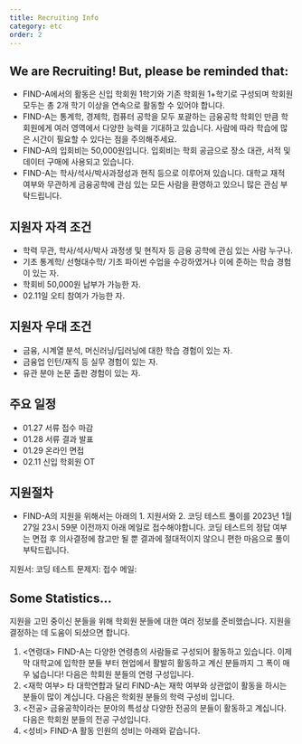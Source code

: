 ```yaml
---
title: Recruiting Info
category: etc
order: 2
---
```

## We are Recruiting! But, please be reminded that:
  - FIND-A에서의 활동은 신입 학회원 1학기와 기존 학회원 1+학기로 구성되며 학회원 모두는 총 2개 학기 이상을 연속으로 활동할 수 있어야 합니다. 
  - FIND-A는 통계학, 경제학, 컴퓨터 공학을 모두 포괄하는 금융공학 학회인 만큼 학회원에게 여러 영역에서 다양한 능력을 기대하고 있습니다. 사람에 따라 학습에 많은 시간이 필요할 수 있다는 점을 주의해주세요.
  - FIND-A의 입회비는 50,000원입니다. 입회비는 학회 공금으로 장소 대관, 서적 및 데이터 구매에 사용되고 있습니다.  
  - FIND-A는 학사/석사/박사과정성과 현직 등으로 이루어져 있습니다. 대학교 재적 여부와 무관하게 금융공학에 관심 있는 모든 사람을 환영하고 있으니 많은 관심 부탁드립니다. 


## 지원자 자격 조건
  - 학력 무관, 학사/석사/박사 과정생 및 현직자 등 금융 공학에 관심 있는 사람 누구나.
  - 기초 통계학/ 선형대수학/ 기초 파이썬 수업을 수강하였거나 이에 준하는 학습 경험이 있는 자.
  - 학회비 50,000원 납부가 가능한 자. 
  - 02.11일 오티 참여가 가능한 자. 

## 지원자 우대 조건
  - 금융, 시계열 분석, 머신러닝/딥러닝에 대한 학습 경험이 있는 자. 
  - 금융업 인턴/재직 등 실무 경험이 있는 자. 
  - 유관 분야 논문 출판 경험이 있는 자. 

## 주요 일정
  - 01.27 서류 접수 마감
  - 01.28 서류 결과 발표
  - 01.29 온라인 면접 
  - 02.11 신입 학회원 OT

## 지원절차 
  - FIND-A의 지원을 위해서는 아래의 1. 지원서와 2. 코딩 테스트 풀이를 2023년 1월 27일 23시 59분 이전까지 아래 메일로 접수해야합니다. 코딩 테스트의 정답 여부는 면접 후 의사결정에 참고만 될 뿐 결과에 절대적이지 않으니 편한 마음으로 풀이 부탁드립니다. 
  
  지원서:
  코딩 테스트 문제지:
  접수 메일:
  
## Some Statistics...
 지원을 고민 중이신 분들을 위해 학회원 분들에 대한 여러 정보를 준비했습니다. 지원을 결정하는 데 도움이 되셨으면 합니다.
 
 1. <연령대> FIND-A는 다양한 연령층의 사람들로 구성되어 활동하고 있습니다. 이제 막 대학교에 입학한 분들 부터 현업에서 활발히 활동하고 계신 분들까지 그 폭이 매우 넓습니다! 다음은 학회원 분들의 연령 구성입니다.
 2. <재학 여부> 타 대학연합과 달리 FIND-A는 재학 여부와 상관없이 활동을 하시는 분들이 많이 계십니다. 다음은 학회원 분들의 학력 구성비 입니다.
 3. <전공> 금융공학이라는 분야의 특성상 다양한 전공의 분들이 활동하고 계십니다. 다음은 학회원 분들의 전공 구성입니다.
 4. <성비> FIND-A 활동 인원의 성비는 아래와 같습니다. 
